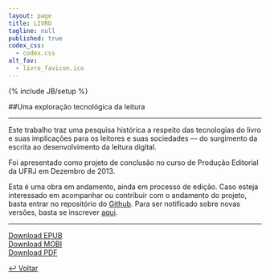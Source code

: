 ```yaml
---
layout: page
title: LIVRO
tagline: null
published: true
codex_css: 
  - codex.css
alt_fav: 
  - livro_favicon.ico
---
```


{% include JB/setup %}

##Uma exploração tecnológica da leitura

---

Este trabalho traz uma pesquisa histórica a respeito das tecnologias do livro e suas implicações para os leitores e suas sociedades — do surgimento da escrita ao desenvolvimento da leitura digital. 

Foi apresentado como projeto de conclusão no curso de Produção Editorial da UFRJ em Dezembro de 2013.

Esta é uma obra em andamento, ainda em processo de edição. Caso esteja interessado em acompanhar ou contribuir com o andamento do projeto, basta entrar no repositório do [Github](https://github.com/dfosco/LIVRO). Para ser notificado sobre novas versões, basta se inscrever [aqui](http://eepurl.com/NisaH "Notification Sign-up").

---

[Download EPUB](http://cl.ly/UhXv)  
[Download MOBI](http://cl.ly/UhPg)  
[Download PDF](http://cl.ly/UY5V)


[&#8617; Voltar](../ "Back")